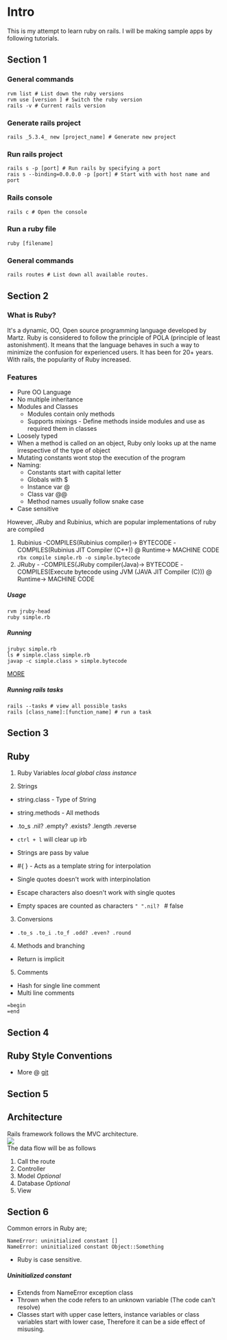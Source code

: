# Intro

This is my attempt to learn ruby on rails. I will be making sample apps by following tutorials. 


## Section 1

### General commands
```
rvm list # List down the ruby versions
rvm use [version ] # Switch the ruby version
rails -v # Current rails version
```

### Generate rails project
```
rails _5.3.4_ new [project_name] # Generate new project 
```

### Run rails project
```
rails s -p [port] # Run rails by specifying a port
rais s --binding=0.0.0.0 -p [port] # Start with with host name and port
```

### Rails console
```
rails c # Open the console
```

### Run a ruby file
```
ruby [filename]
```

### General commands
```
rails routes # List down all available routes.
```

## Section 2

### What is Ruby? 

It's a dynamic, OO, Open source programming language developed by Martz. Ruby is considered to follow the principle of POLA (principle of least astonishment). It means that the language behaves in such a way to minimize the confusion for experienced users. It has been for 20+ years. With rails, the popularity of Ruby increased.

### Features
* Pure OO Language
* No multiple inheritance
* Modules and Classes 
  - Modules contain only methods 
  - Supports mixings - Define methods inside modules and use as required them in classes
* Loosely typed
 * When a method is called on an object, Ruby only looks up at the name irrespective of the type of object
* Mutating constants wont stop the execution of the program
* Naming:
  - Constants start with capital letter
  - Globals with $
  - Instance var @
  - Class var @@
  - Method names usually follow snake case
* Case sensitive

However, JRuby and Rubinius, which are popular implementations of ruby are compiled
1. Rubinius -COMPILES(Rubinius compiler)-> BYTECODE -COMPILES(Rubinius JIT Compiler (C++)) @ Runtime-> MACHINE CODE
`rbx compile simple.rb -o simple.bytecode`
2. JRuby - -COMPILES(JRuby compiler(Java)-> BYTECODE -COMPILES(Execute bytecode using JVM (JAVA JIT Compiler (C))) @ Runtime-> MACHINE CODE

##### Usage
```
rvm jruby-head
ruby simple.rb
```

##### Running
```
jrubyc simple.rb
ls # simple.class simple.rb
javap -c simple.class > simple.bytecode
```
[MORE](https://dzone.com/articles/ruby-inquiry-it-interpreted-or)

##### Running rails tasks
```
rails --tasks # view all possible tasks
rails [class_name]:[function_name] # run a task
```

## Section 3

Ruby
----

1. Ruby Variables
*local*
*global*
*class*
*instance*


2. Strings
* string.class - Type of String
* string.methods - All methods 
* .to_s .nil? .empty? .exists? .length .reverse 

* `ctrl + l` will clear up irb
* Strings are pass by value
*  #{ } - Acts as a template string for interpolation
* Single quotes doesn't work with interpinolation
* Escape characters also doesn't work with single quotes
* Empty spaces are counted as characters `" ".nil? ` # false

3. Conversions
*  `.to_s .to_i .to_f .odd? .even? .round`

4. Methods and branching
* Return is implicit

5. Comments
* Hash for single line comment
* Multi line comments
```
=begin
=end
```
## Section 4

Ruby Style Conventions
----------------------
* More @ [git](https://github.com/rubocop-hq/ruby-style-guide)

## Section 5

Architecture
------------
Rails framework follows the MVC architecture. 
<br>
<img src="http://ptgmedia.pearsoncmg.com/images/chap2_9780134077703/elementLinks/hartl_fig02-07_alt.jpg">
<br>
The data flow will be as follows
1. Call the route
2. Controller 
3. Model *Optional*
4. Database *Optional*
5. View
 
 ## Section 6

Common errors in Ruby are;
```
NameError: uninitialized constant []
NameError: uninitialized constant Object::Something
```
* Ruby is case sensitive.

##### Uninitialized constant
* Extends from NameError exception class
* Thrown when the code refers to an unknown variable (The code can't resolve)
* Classes start with upper case letters, instance variables or class variables start with lower case, Therefore it can be a side effect of misusing.


